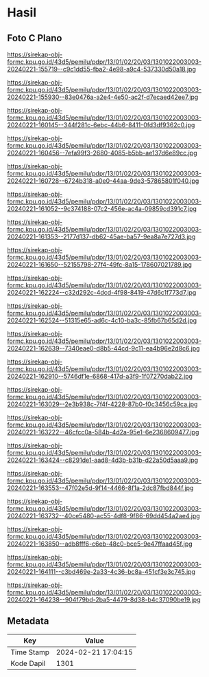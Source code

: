 # Hasil

## Foto C Plano

https://sirekap-obj-formc.kpu.go.id/43d5/pemilu/pdpr/13/01/02/20/03/1301022003003-20240221-155719--c9c1dd55-fba2-4e98-a9c4-537330d50a18.jpg

https://sirekap-obj-formc.kpu.go.id/43d5/pemilu/pdpr/13/01/02/20/03/1301022003003-20240221-155930--83e0476a-a2e4-4e50-ac2f-d7ecaed42ee7.jpg

https://sirekap-obj-formc.kpu.go.id/43d5/pemilu/pdpr/13/01/02/20/03/1301022003003-20240221-160145--344f281c-6ebc-44b6-8411-0fd3df9362c0.jpg

https://sirekap-obj-formc.kpu.go.id/43d5/pemilu/pdpr/13/01/02/20/03/1301022003003-20240221-160456--7efa99f3-2680-4085-b5bb-ae137d6e89cc.jpg

https://sirekap-obj-formc.kpu.go.id/43d5/pemilu/pdpr/13/01/02/20/03/1301022003003-20240221-160728--6724b318-a0e0-44aa-9de3-57865801f040.jpg

https://sirekap-obj-formc.kpu.go.id/43d5/pemilu/pdpr/13/01/02/20/03/1301022003003-20240221-161052--9c374188-07c2-456e-ac4a-09859cd391c7.jpg

https://sirekap-obj-formc.kpu.go.id/43d5/pemilu/pdpr/13/01/02/20/03/1301022003003-20240221-161353--2177d137-db62-45ae-ba57-9ea8a7e727d3.jpg

https://sirekap-obj-formc.kpu.go.id/43d5/pemilu/pdpr/13/01/02/20/03/1301022003003-20240221-161650--52155798-27f4-49fc-8a15-178607021789.jpg

https://sirekap-obj-formc.kpu.go.id/43d5/pemilu/pdpr/13/01/02/20/03/1301022003003-20240221-162224--c32d292c-4dcd-4f98-8419-47d6c1f773d7.jpg

https://sirekap-obj-formc.kpu.go.id/43d5/pemilu/pdpr/13/01/02/20/03/1301022003003-20240221-162524--51315e65-ad6c-4c10-ba3c-85fb67b65d2d.jpg

https://sirekap-obj-formc.kpu.go.id/43d5/pemilu/pdpr/13/01/02/20/03/1301022003003-20240221-162639--7340eae0-d8b5-44cd-9c11-ea4b96e2d8c6.jpg

https://sirekap-obj-formc.kpu.go.id/43d5/pemilu/pdpr/13/01/02/20/03/1301022003003-20240221-162910--5746df1e-6868-417d-a3f9-1f07270dab22.jpg

https://sirekap-obj-formc.kpu.go.id/43d5/pemilu/pdpr/13/01/02/20/03/1301022003003-20240221-163029--2e3b938c-7f4f-4228-87b0-f0c3456c59ca.jpg

https://sirekap-obj-formc.kpu.go.id/43d5/pemilu/pdpr/13/01/02/20/03/1301022003003-20240221-163222--46cfcc0a-584b-4d2a-95e1-6e2368609477.jpg

https://sirekap-obj-formc.kpu.go.id/43d5/pemilu/pdpr/13/01/02/20/03/1301022003003-20240221-163424--c8291de1-aad8-4d3b-b31b-d22a50d5aaa9.jpg

https://sirekap-obj-formc.kpu.go.id/43d5/pemilu/pdpr/13/01/02/20/03/1301022003003-20240221-163553--47f02e5d-9f14-4466-8f1a-2dc87fbd844f.jpg

https://sirekap-obj-formc.kpu.go.id/43d5/pemilu/pdpr/13/01/02/20/03/1301022003003-20240221-163732--40ce5480-ac55-4df8-9f86-69dd454a2ae4.jpg

https://sirekap-obj-formc.kpu.go.id/43d5/pemilu/pdpr/13/01/02/20/03/1301022003003-20240221-163850--adb8fff6-c6eb-48c0-bce5-9e47ffaad45f.jpg

https://sirekap-obj-formc.kpu.go.id/43d5/pemilu/pdpr/13/01/02/20/03/1301022003003-20240221-164111--c3bd469e-2a33-4c36-bc8a-451cf3e3c745.jpg

https://sirekap-obj-formc.kpu.go.id/43d5/pemilu/pdpr/13/01/02/20/03/1301022003003-20240221-164238--904f79bd-2ba5-4479-8d38-b4c37090be19.jpg


## Metadata

| Key        | Value               |
| ---------- | ------------------- |
| Time Stamp | 2024-02-21 17:04:15 |
| Kode Dapil | 1301                |



